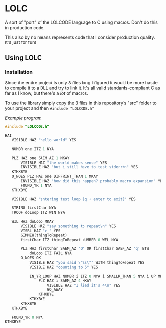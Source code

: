 # LOLC
 A sort of "port" of the LOLCODE language to C using macros. Don't do this in production code.

 This also by no means represents code that I consider production quality. It's just for fun!

## Using LOLC
### Installation 
 Since the entire project is only 3 files long I figured it would be more hastle to compile it to a DLL and try to link it. It's all valid standards-compliant C as far as I know, but there's a *lot* of macros.

 To use the library simply copy the 3 files in this repository's "src" folder to your project and then `#include "LOLCODE.h"`

 *Example program*
 ```c
#include "LOLCODE.h"

HAI
    VISIBLE HAZ "hello world" YES

    NUMBR one ITZ 1 NYA

    PLZ HAZ one SAEM_AZ 1 MKAY
        VISIBLE HAZ "the world makes sense" YES
        INVISIBLE HAZ "but i still have to test stderr\n" YES
    KTHXBYE
    O_NOES PLZ HAZ one DIFFRINT_THAN 1 MKAY
        INVISIBLE HAZ "how did this happen? probably macro expansion" YES
        FOUND_YR 1 NYA
    KTHXBYE

    VISIBLE HAZ "entering test loop (q + enter to exit)" YES

    STRING firstChar NYA
    TROOF doLoop ITZ WIN NYA

    WIL HAZ doLoop MKAY
        VISIBLE HAZ "say something to repeat\n" YES
        VISBL HAZ "> " YES
        GIMMEH(thingToRepeat)
        firstChar ITZ thingToRepeat NUMBER 0 WEL NYA

        PLZ HAZ firstChar SAEM_AZ 'Q' OR firstChar SAEM_AZ 'q' BTW
            doLoop ITZ FAIL NYA
        O_NOES OK
            VISIBLE HAZ "you said \"%s\"" WITH thingToRepeat YES
            VISIBLE HAZ "counting to 5" YES

            IN_YR_LOOP HAZ NUMBR i ITZ 0 NYA i SMALLR_THAN 5 NYA i UP MKAY
                PLZ HAZ i SAEM_AZ 4 MKAY
                    VISIBLE HAZ "I lied it's 4\n" YES
                    GO_AWAY
                KTHXBYE
            KTHXBYE
        KTHXBYE
    KTHXBYE

    FOUND_YR 0 NYA
KTHXBYE
 ```